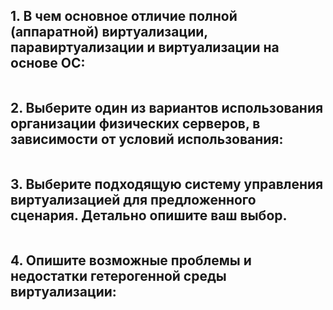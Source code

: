 ## **1. В чем основное отличие полной (аппаратной) виртуализации, паравиртуализации и виртуализации на основе ОС:**
```
```
## **2. Выберите один из вариантов использования организации физических серверов, в зависимости от условий использования:**
```
```
## **3. Выберите подходящую систему управления виртуализацией для предложенного сценария. Детально опишите ваш выбор.**
```
```
## **4. Опишите возможные проблемы и недостатки гетерогенной среды виртуализации:**
```
```
